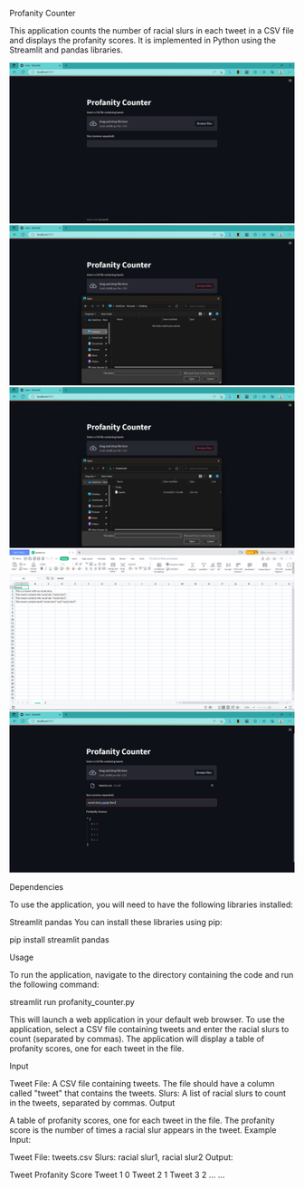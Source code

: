 

Profanity Counter

This application counts the number of racial slurs in each tweet in a CSV file and displays the profanity scores. It is implemented in Python using the Streamlit and pandas libraries.

![Screenshot of application](s1.png)
![Screenshot of application](s2.png)
![Screenshot of application](s3.png)
![Screenshot of application](s5.png)
![Screenshot of application](s4.png)



Dependencies

To use the application, you will need to have the following libraries installed:

Streamlit
pandas
You can install these libraries using pip:


pip install streamlit pandas

Usage

To run the application, navigate to the directory containing the code and run the following command:

streamlit run profanity_counter.py

This will launch a web application in your default web browser. To use the application, select a CSV file containing tweets and enter the racial slurs to count (separated by commas). The application will display a table of profanity scores, one for each tweet in the file.

Input

Tweet File: A CSV file containing tweets. The file should have a column called "tweet" that contains the tweets.
Slurs: A list of racial slurs to count in the tweets, separated by commas.
Output

A table of profanity scores, one for each tweet in the file. The profanity score is the number of times a racial slur appears in the tweet.
Example
Input:

Tweet File:
tweets.csv
Slurs:
racial slur1, racial slur2
Output:

Tweet	Profanity Score
Tweet 1	0
Tweet 2	1
Tweet 3	2
...	...



